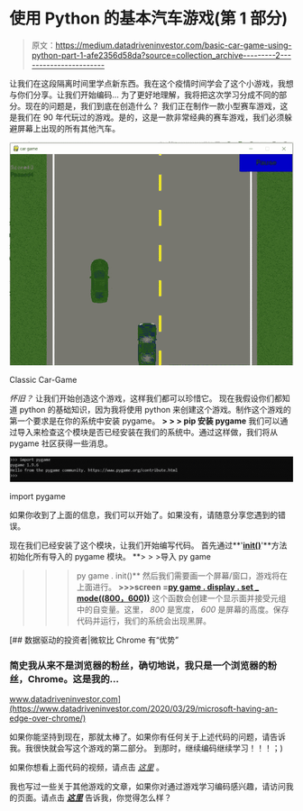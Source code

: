 # 使用 Python 的基本汽车游戏(第 1 部分)

> 原文：<https://medium.datadriveninvestor.com/basic-car-game-using-python-part-1-afe2356d58da?source=collection_archive---------2----------------------->

让我们在这段隔离时间里学点新东西。我在这个疫情时间学会了这个小游戏，我想与你们分享。让我们开始编码…
为了更好地理解，我将把这次学习分成不同的部分。现在的问题是，我们到底在创造什么？
我们正在制作一款小型赛车游戏，这是我们在 90 年代玩过的游戏。是的，这是一款非常经典的赛车游戏，我们必须躲避屏幕上出现的所有其他汽车。

![](img/4c22b99cd804c473245290673069c6ad.png)

Classic Car-Game

*怀旧？*
让我们开始创造这个游戏，这样我们都可以珍惜它。
现在我假设你们都知道 python 的基础知识，因为我将使用 python 来创建这个游戏。制作这个游戏的第一个要求是在你的系统中安装 pygame。
**> > > pip 安装 pygame**
我们可以通过导入来检查这个模块是否已经安装在我们的系统中。通过这样做，我们将从 pygame 社区获得一些消息。

![](img/6a3b254ab04d6e1babddd25708fb00c0.png)

import pygame

如果你收到了上面的信息，我们可以开始了。如果没有，请随意分享您遇到的错误。

现在我们已经安装了这个模块，让我们开始编写代码。
首先通过**'**[**init()**](https://www.pygame.org/docs/ref/pygame.html#pygame.init)**'**方法初始化所有导入的 pygame 模块。
**> > >导入 py game
>>>py game . init()**
然后我们需要画一个屏幕/窗口，游戏将在上面进行。
**>>>screen =**[**py game . display . set _ mode((800，600))**](https://www.pygame.org/docs/ref/display.html#pygame.display.set_mode)
这个函数会创建一个显示面并接受元组中的自变量。这里， *800* 是宽度， *600* 是屏幕的高度。保存代码并运行，我们的系统会出现黑屏。

[](https://www.datadriveninvestor.com/2020/03/29/microsoft-having-an-edge-over-chrome/) [## 数据驱动的投资者|微软比 Chrome 有“优势”

### 简史我从来不是浏览器的粉丝，确切地说，我只是一个浏览器的粉丝，Chrome。这是我的…

www.datadriveninvestor.com](https://www.datadriveninvestor.com/2020/03/29/microsoft-having-an-edge-over-chrome/) 

如果你能坚持到现在，那就太棒了。如果你有任何关于上述代码的问题，请告诉我。我很快就会写这个游戏的第二部分。
到那时，继续编码继续学习！！！；)

如果你想看上面代码的视频，请点击 [*这里*](https://www.youtube.com/watch?v=ul-XHW-sTRo&lc=UgwPwFeVWfemjfSFYBt4AaABAg.98L2YreBBqB98L4A10sR2_&feature=em-comments) 。

我也写过一些关于其他游戏的文章，如果你对通过游戏学习编码感兴趣，请访问我的页面。请点击 [***这里***](https://medium.com/@asishraz) 告诉我，你觉得怎么样？